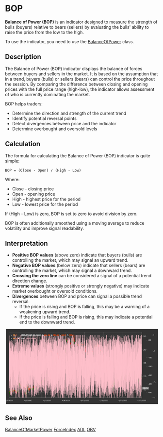 # BOP

**Balance of Power (BOP)** is an indicator designed to measure the strength of bulls (buyers) relative to bears (sellers) by evaluating the bulls' ability to raise the price from the low to the high.

To use the indicator, you need to use the [BalanceOfPower](xref:StockSharp.Algo.Indicators.BalanceOfPower) class.

## Description

The Balance of Power (BOP) indicator displays the balance of forces between buyers and sellers in the market. It is based on the assumption that in a trend, buyers (bulls) or sellers (bears) can control the price throughout the session. By comparing the difference between closing and opening prices with the full price range (high-low), the indicator allows assessment of who is currently dominating the market.

BOP helps traders:
- Determine the direction and strength of the current trend
- Identify potential reversal points
- Detect divergences between price and the indicator
- Determine overbought and oversold levels

## Calculation

The formula for calculating the Balance of Power (BOP) indicator is quite simple:

```
BOP = (Close - Open) / (High - Low)
```

Where:
- Close - closing price
- Open - opening price
- High - highest price for the period
- Low - lowest price for the period

If (High - Low) is zero, BOP is set to zero to avoid division by zero.

BOP is often additionally smoothed using a moving average to reduce volatility and improve signal readability.

## Interpretation

- **Positive BOP values** (above zero) indicate that buyers (bulls) are controlling the market, which may signal an upward trend.
- **Negative BOP values** (below zero) indicate that sellers (bears) are controlling the market, which may signal a downward trend.
- **Crossing the zero line** can be considered a signal of a potential trend direction change.
- **Extreme values** (strongly positive or strongly negative) may indicate market overbought or oversold conditions.
- **Divergences** between BOP and price can signal a possible trend reversal:
  - If the price is rising and BOP is falling, this may be a warning of a weakening upward trend.
  - If the price is falling and BOP is rising, this may indicate a potential end to the downward trend.

![indicator_balance_of_power](../../../../images/indicator_balance_of_power.png)

## See Also

[BalanceOfMarketPower](balance_of_market_power.md)
[ForceIndex](force_index.md)
[ADL](accumulation_distribution_line.md)
[OBV](obv.md)